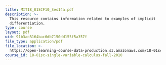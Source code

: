 ```yaml
---
title: MIT18_01SCF10_Ses14a.pdf
description: >-
  This resource contains information related to examples of implicit
  differentiation.
type: course
layout: pdf
uid: 91b3ae8164bac6db7150dd155f5a357f
file_type: application/pdf
file_location: >-
  https://open-learning-course-data-production.s3.amazonaws.com/18-01sc-single-variable-calculus-fall-2010/91b3ae8164bac6db7150dd155f5a357f_MIT18_01SCF10_Ses14a.pdf
course_id: 18-01sc-single-variable-calculus-fall-2010
---
```


